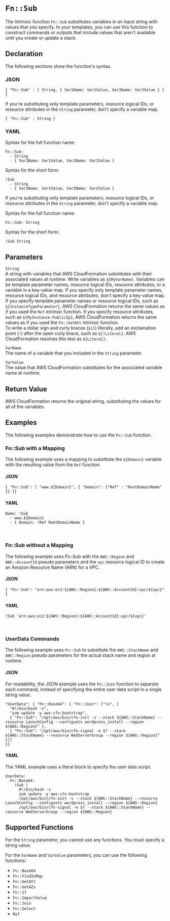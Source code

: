 # `Fn::Sub`<a name="intrinsic-function-reference-sub"></a>

The intrinsic function `Fn::Sub` substitutes variables in an input string with values that you specify\. In your templates, you can use this function to construct commands or outputs that include values that aren't available until you create or update a stack\.

## Declaration<a name="w4784ab1c21c24c59b5"></a>

The following sections show the function's syntax\.

### JSON<a name="intrinsic-function-reference-sub-syntax.json"></a>

```
{ "Fn::Sub" : [ String, { Var1Name: Var1Value, Var2Name: Var2Value } ] }
```

If you're substituting only template parameters, resource logical IDs, or resource attributes in the `String` parameter, don't specify a variable map\.

```
{ "Fn::Sub" : String }
```

### YAML<a name="intrinsic-function-reference-sub-syntax.yaml"></a>

Syntax for the full function name:

```
Fn::Sub:
  - String
  - { Var1Name: Var1Value, Var2Name: Var2Value }
```

Syntax for the short form:

```
!Sub
  - String
  - { Var1Name: Var1Value, Var2Name: Var2Value }
```

If you're substituting only template parameters, resource logical IDs, or resource attributes in the `String` parameter, don't specify a variable map\.

Syntax for the full function name:

```
Fn::Sub: String
```

Syntax for the short form:

```
!Sub String
```

## Parameters<a name="w4784ab1c21c24c59b7"></a>

`String`  
A string with variables that AWS CloudFormation substitutes with their associated values at runtime\. Write variables as `${MyVarName}`\. Variables can be template parameter names, resource logical IDs, resource attributes, or a variable in a key\-value map\. If you specify only template parameter names, resource logical IDs, and resource attributes, don't specify a key\-value map\.  
If you specify template parameter names or resource logical IDs, such as `${InstanceTypeParameter}`, AWS CloudFormation returns the same values as if you used the `Ref` intrinsic function\. If you specify resource attributes, such as `${MyInstance.PublicIp}`, AWS CloudFormation returns the same values as if you used the `Fn::GetAtt` intrinsic function\.  
To write a dollar sign and curly braces \(`${}`\) literally, add an exclamation point \(`!`\) after the open curly brace, such as `${!Literal}`\. AWS CloudFormation resolves this text as `${Literal}`\.

`VarName`  
The name of a variable that you included in the `String` parameter\.

`VarValue`  
The value that AWS CloudFormation substitutes for the associated variable name at runtime\.

## Return Value<a name="w4784ab1c21c24c59b9"></a>

AWS CloudFormation returns the original string, substituting the values for all of the variables\.

## Examples<a name="w4784ab1c21c24c59c11"></a>

The following examples demonstrate how to use the `Fn::Sub` function\.

### Fn::Sub with a Mapping<a name="w4784ab1c21c24c59c11b4"></a>

The following example uses a mapping to substitute the `${Domain}` variable with the resulting value from the `Ref` function\.

#### JSON<a name="intrinsic-function-reference-sub-example-2.json"></a>

```
{ "Fn::Sub": [ "www.${Domain}", { "Domain": {"Ref" : "RootDomainName" }} ]}
```

#### YAML<a name="intrinsic-function-reference-sub-example-2.yaml"></a>

```
Name: !Sub
  - www.${Domain}
  - { Domain: !Ref RootDomainName }
```

 

### Fn::Sub without a Mapping<a name="w4784ab1c21c24c59c11b6"></a>

The following example uses Fn::Sub with the `AWS::Region` and `AWS::AccountId` pseudo parameters and the `vpc` resource logical ID to create an Amazon Resource Name \(ARN\) for a VPC\.

#### JSON<a name="intrinsic-function-reference-sub-example-3.json"></a>

```
{ "Fn::Sub": "arn:aws:ec2:${AWS::Region}:${AWS::AccountId}:vpc/${vpc}" }
```

#### YAML<a name="intrinsic-function-reference-sub-example-3.yaml"></a>

```
!Sub 'arn:aws:ec2:${AWS::Region}:${AWS::AccountId}:vpc/${vpc}'
```

 

### UserData Commands<a name="w4784ab1c21c24c59c11b8"></a>

The following example uses `Fn::Sub` to substitute the `AWS::StackName` and `AWS::Region` pseudo parameters for the actual stack name and region at runtime\.

#### JSON<a name="intrinsic-function-reference-sub-example.json"></a>

For readability, the JSON example uses the `Fn::Join` function to separate each command, instead of specifying the entire user data script in a single string value\.

```
"UserData": { "Fn::Base64": { "Fn::Join": ["\n", [
  "#!/bin/bash -x",
  "yum update -y aws-cfn-bootstrap",
  { "Fn::Sub": "/opt/aws/bin/cfn-init -v --stack ${AWS::StackName} --resource LaunchConfig --configsets wordpress_install --region ${AWS::Region}" },
  { "Fn::Sub": "/opt/aws/bin/cfn-signal -e $? --stack ${AWS::StackName} --resource WebServerGroup --region ${AWS::Region}" }]]
}}
```

#### YAML<a name="intrinsic-function-reference-sub-example.yaml"></a>

The YAML example uses a literal block to specify the user data script\.

```
UserData:
  Fn::Base64:
    !Sub |
      #!/bin/bash -x
      yum update -y aws-cfn-bootstrap
      /opt/aws/bin/cfn-init -v --stack ${AWS::StackName} --resource LaunchConfig --configsets wordpress_install --region ${AWS::Region}
      /opt/aws/bin/cfn-signal -e $? --stack ${AWS::StackName} --resource WebServerGroup --region ${AWS::Region}
```

## Supported Functions<a name="w4784ab1c21c24c59c13"></a>

For the `String` parameter, you cannot use any functions\. You must specify a string value\.

For the `VarName` and `VarValue` parameters, you can use the following functions:
+ `Fn::Base64`
+ `Fn::FindInMap`
+ `Fn::GetAtt`
+ `Fn::GetAZs`
+ `Fn::If`
+ `Fn::ImportValue`
+ `Fn::Join`
+ `Fn::Select`
+ `Ref`
